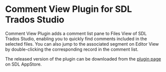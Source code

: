 # Comment View Plugin for SDL Trados Studio

Comment View Plugin adds a comment list pane to Files View of SDL Trados Studio, enabling you to quickly find comments included in the selected files. You can also jump to the associated segment on Editor View by double-clicking the corresponding record in the comment list.

The released version of the plugin can be downloaded from the [plugin page](https://appstore.sdl.com/language/app/comment-view-plugin/430/) on SDL AppStore.


